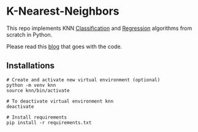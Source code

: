 # K-Nearest-Neighbors

This repo implements KNN [Classification](https://github.com/vamc-stash/K-Nearest-Neighbors/blob/master/knnClassification.py) and [Regression](https://github.com/vamc-stash/K-Nearest-Neighbors/blob/master/knnRegression.py) algorithms from scratch in Python. <br>

Please read this [blog](https://medium.com/@rangavamsi5/k-nearest-neighbors-algorithm-in-python-64f38792193) that goes with the code.




## Installations
```
# Create and activate new virtual environment (optional)
python -m venv knn
source knn/bin/activate

# To deactivate virtual environment knn
deactivate

# Install requirements
pip install -r requirements.txt
```
